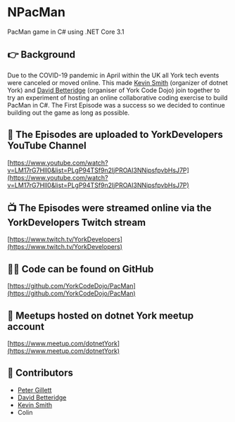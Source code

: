 # NPacMan

PacMan game in C# using .NET Core 3.1

## 👉 Background
Due to the COVID-19 pandemic in April within the UK all York tech events were canceled or moved online. This made [Kevin Smith](https://github.com/kevbite) (organizer of dotnet York) and [David Betteridge](https://github.com/DavidBetteridge) (organiser of York Code Dojo) join together to try an experiment of hosting an online collaborative coding exercise to build PacMan in C#. The First Episode was a success so we decided to continue building out the game as long as possible.

## 📼 The Episodes are uploaded to YorkDevelopers YouTube Channel

[https://www.youtube.com/watch?v=LM17rG7Hll0&list=PLgP94TSf9n2IjPROAI3NNipsfpvbHsJ7P](https://www.youtube.com/watch?v=LM17rG7Hll0&list=PLgP94TSf9n2IjPROAI3NNipsfpvbHsJ7P)

## 📺 The Episodes were streamed online via the YorkDevelopers Twitch stream

[https://www.twitch.tv/YorkDevelopers](https://www.twitch.tv/YorkDevelopers)

## 👩‍💻 Code can be found on GitHub

[https://github.com/YorkCodeDojo/PacMan](https://github.com/YorkCodeDojo/PacMan)

## 🤝 Meetups hosted on dotnet York meetup account

[https://www.meetup.com/dotnetYork](https://www.meetup.com/dotnetYork)

## 👷 Contributors
- [Peter Gillett](https://github.com/pgillett)
- [David Betteridge](https://github.com/DavidBetteridge)
- [Kevin Smith](https://github.com/kevbite)
- Colin
